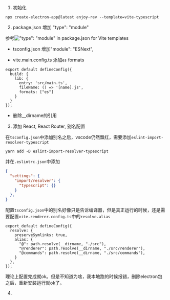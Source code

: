 1. 初始化

```shell
npx create-electron-app@latest enjoy-rev --template=vite-typescript
```

2. package.json 增加 "type": "module"

参考!["type": "module" in package.json for Vite templates](https://github.com/electron/forge/issues/3502)


* tsconfig.json 增加"module": "ESNext",

* vite.main.config.ts 添加`es` formats

```tsx
export default defineConfig({
  build: {
    lib: {
      entry: 'src/main.ts',
      fileName: () => '[name].js',
      formats: ["es"]
    }
  }
});
```

* 删除__dirname的引用

3. 添加 React, React Router, 别名配置

在`tsconfig.json`中添加别名之后，vscode仍然飘红，需要添加`eslint-import-resolver-typescript`

```shell
yarn add -D eslint-import-resolver-typescript
```

并在`.eslintrc.json`中添加

```json
{
  "settings": {
    "import/resolver": {
      "typescript": {}
    }
  },
}
```

配置`tsconfig.json`中的别名好像只是告诉编译器，但是真正运行的时候，还是需要配置`vite.renderer.config.ts`中的`resolve.alias`

```tsx
export default defineConfig({
  resolve: {
    preserveSymlinks: true,
    alias: {
      "@": path.resolve(__dirname, "./src"),
      "@renderer": path.resolve(__dirname, "./src/renderer"),
      "@commands": path.resolve(__dirname, "./src/commands"),
    }
  },
});
```

理论上配置完成就ok。但是不知道为啥，我本地跑的时候报错，删除electron包之后，重新安装运行就ok了。

4. 